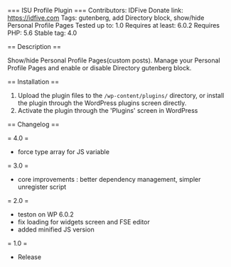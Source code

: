 === ISU Profile Plugin ===
Contributors:		IDFive
Donate link:		https://idfive.com
Tags:				gutenberg, add Directory block, show/hide Personal Profile Pages
Tested up to:		1.0
Requires at least:	6.0.2
Requires PHP:		5.6
Stable tag:			4.0


== Description ==

Show/hide Personal Profile Pages(custom posts).
Manage your Personal Profile Pages and enable or disable Directory gutenberg block.

== Installation ==

1. Upload the plugin files to the `/wp-content/plugins/` directory, or install the plugin through the WordPress plugins screen directly.
2. Activate the plugin through the 'Plugins' screen in WordPress


== Changelog ==

= 4.0 =
* force type array for JS variable

= 3.0 =
* core improvements : better dependency management, simpler unregister script

= 2.0 =
* teston on WP 6.0.2
* fix loading for widgets screen and FSE editor
* added minified JS version

= 1.0 =
* Release